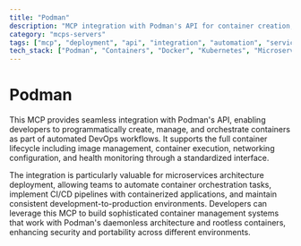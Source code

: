 ```yaml
---
title: "Podman"
description: "MCP integration with Podman's API for container creation, management, and orchestration in DevOps workflows and microservices deployment."
category: "mcps-servers"
tags: ["mcp", "deployment", "api", "integration", "automation", "service"]
tech_stack: ["Podman", "Containers", "Docker", "Kubernetes", "Microservices"]
---
```


# Podman

This MCP provides seamless integration with Podman's API, enabling developers to programmatically create, manage, and orchestrate containers as part of automated DevOps workflows. It supports the full container lifecycle including image management, container execution, networking configuration, and health monitoring through a standardized interface.

The integration is particularly valuable for microservices architecture deployment, allowing teams to automate container orchestration tasks, implement CI/CD pipelines with containerized applications, and maintain consistent development-to-production environments. Developers can leverage this MCP to build sophisticated container management systems that work with Podman's daemonless architecture and rootless containers, enhancing security and portability across different environments.
